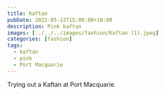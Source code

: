 ```yaml
---
title: Kaftan
pubDate: 2022-05-13T15:00:00+10:00
description: Pink kaftan
images: [../../../images/fashion/Kaftan (1).jpeg]
categories: [fashion]
tags:
  - kaftan
  - pink
  - Port Macquarie
---
```


Trying out a Kaftan at Port Macquarie.
